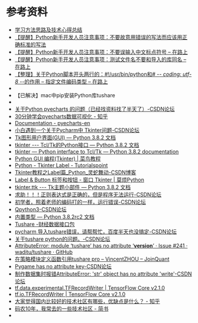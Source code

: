 # 参考资料

* [学习方法思路及技术心得总结](https://crifan.github.io/learn_tech_method_experience/website/)
* [【提醒】Python新手开发人员注意事项：不要故意用错误的写法而应该用正确标准的写法](http://www.crifan.com/python_newbie_should_not_wrong_style_use_standard_style)
* [【提醒】Python新手开发人员注意事项：不要误输入中文标点符号 – 在路上](https://www.crifan.com/python_newbie_zhcn_char_as_identifier_should_change_to_english_char/)
* [【提醒】Python新手开发人员注意事项：测试文件名不要和导入的库同名 – 在路上](https://www.crifan.com/python_newbie_debug_file_name_not_same_with_lib_name_to_test/)
* [【整理】关于Python脚本开头两行的：#!/usr/bin/python和# -*- coding: utf-8 -*-的作用 – 指定文件编码类型 – 在路上](https://www.crifan.com/python_head_meaning_for_usr_bin_python_coding_utf-8/)
* 
* 【已解决】mac中pip安装Python库tushare
* 
* [关于Python pyecharts 的问题（已经找资料找了半天了）-CSDN论坛](https://bbs.csdn.net/topics/396136267?page=1#post-410978309)
* [30分钟学会pyecharts数据可视化 - 知乎](https://zhuanlan.zhihu.com/p/63236019)
* [Documentation - pyecharts-en](https://pyecharts.readthedocs.io/en/latest/en-us/documentation/#wordcloud)
* [小白遇到一个关于Pycharm中 Tkinter问题-CSDN论坛](https://bbs.csdn.net/topics/392593162)
* [Tk图形用户界面(GUI) — Python 3.8.2 文档](https://docs.python.org/zh-cn/3/library/tk.html)
* [tkinter --- Tcl/Tk的Python接口 — Python 3.8.2 文档](https://docs.python.org/zh-cn/3/library/tkinter.html#tkinter-modules)
* [tkinter — Python interface to Tcl/Tk — Python 3.8.2 documentation](https://docs.python.org/3/library/tkinter.html)
* [Python GUI 编程(Tkinter) | 菜鸟教程](https://www.runoob.com/python/python-gui-tkinter.html)
* [Python - Tkinter Label - Tutorialspoint](https://www.tutorialspoint.com/python/tk_label.htm)
* [Tkinter教程之Label篇_Python_灵蛇舞动-CSDN博客](https://blog.csdn.net/jcodeer/article/details/1811293)
* [Label & Button 标签和按钮 - 窗口 Tkinter | 莫烦Python](https://morvanzhou.github.io/tutorials/python-basic/tkinter/2-01-label-button/)
* [tkinter.ttk --- Tk主题小部件 — Python 3.8.2 文档](https://docs.python.org/zh-cn/3/library/tkinter.ttk.html#label-options)
* [求助！！！正则表达式是正确的，但是程序无法运行-CSDN论坛](https://bbs.csdn.net/topics/396092185)
* [初学者，照着老师的编码打的一样，运行错误-CSDN论坛](https://bbs.csdn.net/topics/395827505)
* [Qpython3-CSDN论坛](https://bbs.csdn.net/topics/395926666)
* [内置类型 — Python 3.8.2rc2 文档](https://docs.python.org/zh-cn/3/library/stdtypes.html#old-string-formatting)
* [Tushare -财经数据接口包](http://tushare.org/)
* [pycharm 导入tushare错误，请帮帮忙，百度半天也没搞定-CSDN论坛](https://bbs.csdn.net/topics/392233758)
* [关于tushare python的问题。-CSDN论坛](https://bbs.csdn.net/topics/392046043)
* [AttributeError: module ‘tushare’ has no attribute ‘__version__’ · Issue #241 · waditu/tushare · GitHub](https://www.crifan.com/python_newbie_debug_file_name_not_same_with_lib_name_to_test/)
* [在策略模块定义函数引用tushare pro – VincentZHOU – JoinQuant](https://www.joinquant.com/view/community/detail/f2a4717c09630f6adcbae3090ad412e4?type=2)
* [Pygame has no attribute key-CSDN论坛](https://bbs.csdn.net/topics/395849077)
* [制作数据集时报错AttributeError: 'str' object has no attribute 'write'-CSDN论坛](https://bbs.csdn.net/topics/395845149)
* [tf.data.experimental.TFRecordWriter  |  TensorFlow Core v2.1.0](https://www.tensorflow.org/api_docs/python/tf/data/experimental/TFRecordWriter)
* [tf.io.TFRecordWriter  |  TensorFlow Core v2.1.0](https://www.tensorflow.org/api_docs/python/tf/io/TFRecordWriter)
* [大家觉得国内比较好的技术社区有哪些，优缺点是什么？ - 知乎](https://www.zhihu.com/question/28884567)
* [码农10年，我常去的一些技术社区 - 简书](https://www.jianshu.com/p/c922cab0ee71)
* 